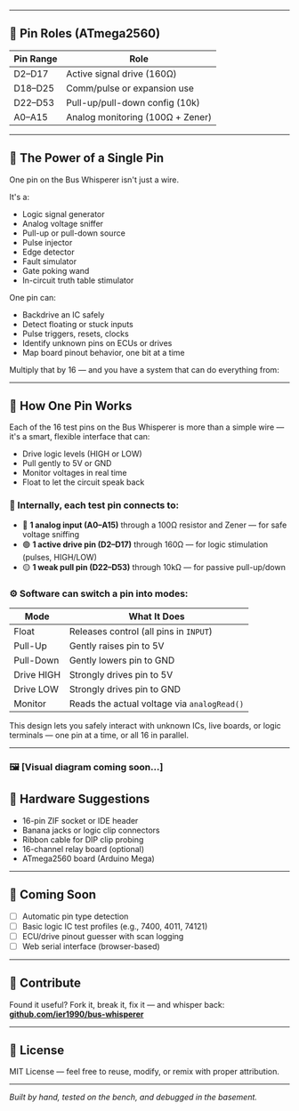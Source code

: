 
---

## 🧠 Pin Roles (ATmega2560)

| Pin Range   | Role                        |
|-------------|-----------------------------|
| D2–D17      | Active signal drive (160Ω)  |
| D18–D25     | Comm/pulse or expansion use |
| D22–D53     | Pull-up/pull-down config (10k) |
| A0–A15      | Analog monitoring (100Ω + Zener) |

---

## 🔋 The Power of a Single Pin

One pin on the Bus Whisperer isn't just a wire.

It's a:
- Logic signal generator
- Analog voltage sniffer
- Pull-up or pull-down source
- Pulse injector
- Edge detector
- Fault simulator
- Gate poking wand
- In-circuit truth table stimulator

One pin can:
- Backdrive an IC safely
- Detect floating or stuck inputs
- Pulse triggers, resets, clocks
- Identify unknown pins on ECUs or drives
- Map board pinout behavior, one bit at a time

Multiply that by 16 — and you have a system that can do everything from: 

---

## 🧠 How One Pin Works

Each of the 16 test pins on the Bus Whisperer is more than a simple wire — it's a smart, flexible interface that can:

- Drive logic levels (HIGH or LOW)
- Pull gently to 5V or GND
- Monitor voltages in real time
- Float to let the circuit speak back

### 🧰 Internally, each test pin connects to:

- 🔵 **1 analog input (A0–A15)** through a 100Ω resistor and Zener — for safe voltage sniffing
- 🟢 **1 active drive pin (D2–D17)** through 160Ω — for logic stimulation (pulses, HIGH/LOW)
- 🟡 **1 weak pull pin (D22–D53)** through 10kΩ — for passive pull-up/down

### ⚙️ Software can switch a pin into modes:

| Mode         | What It Does                                   |
|--------------|------------------------------------------------|
| Float        | Releases control (all pins in `INPUT`)         |
| Pull-Up      | Gently raises pin to 5V                        |
| Pull-Down    | Gently lowers pin to GND                       |
| Drive HIGH   | Strongly drives pin to 5V                      |
| Drive LOW    | Strongly drives pin to GND                     |
| Monitor      | Reads the actual voltage via `analogRead()`    |

This design lets you safely interact with unknown ICs, live boards, or logic terminals — one pin at a time, or all 16 in parallel.

---

### 🖼️ [Visual diagram coming soon...]


## 🔌 Hardware Suggestions

- 16-pin ZIF socket or IDE header
- Banana jacks or logic clip connectors
- Ribbon cable for DIP clip probing
- 16-channel relay board (optional)
- ATmega2560 board (Arduino Mega)

---

## 🚀 Coming Soon

- [ ] Automatic pin type detection
- [ ] Basic logic IC test profiles (e.g., 7400, 4011, 74121)
- [ ] ECU/drive pinout guesser with scan logging
- [ ] Web serial interface (browser-based)

---

## 🤝 Contribute

Found it useful? Fork it, break it, fix it — and whisper back:
**[github.com/ier1990/bus-whisperer](https://github.com/YOURNAME/bus-whisperer)**

---

## 📸 License

MIT License — feel free to reuse, modify, or remix with proper attribution.

---

*Built by hand, tested on the bench, and debugged in the basement.*
